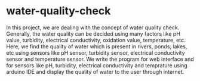 # water-quality-check
In this project, we are dealing with the concept of water quality check. Generally, the water quality can be decided using many factors like pH value, turbidity, electrical 
conductivity, oxidation value, temperature, etc. Here, we find the quality of water which is present in rivers, ponds, lakes, etc using sensors like pH sensor, turbidity sensor, 
electrical conductivity sensor and temperature sensor. We write the program for web interface and for sensors like pH, turbidity, electrical conductivity and 
temprature using arduino IDE and display the quality of water to the user through internet.

